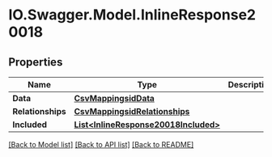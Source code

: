 # IO.Swagger.Model.InlineResponse20018
## Properties

Name | Type | Description | Notes
------------ | ------------- | ------------- | -------------
**Data** | [**CsvMappingsidData**](CsvMappingsidData.md) |  | [optional] 
**Relationships** | [**CsvMappingsidRelationships**](CsvMappingsidRelationships.md) |  | [optional] 
**Included** | [**List&lt;InlineResponse20018Included&gt;**](InlineResponse20018Included.md) |  | [optional] 

[[Back to Model list]](../README.md#documentation-for-models) [[Back to API list]](../README.md#documentation-for-api-endpoints) [[Back to README]](../README.md)

